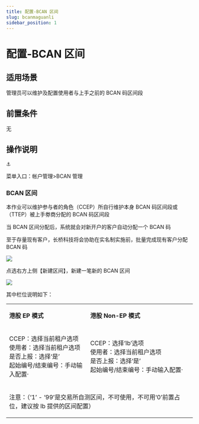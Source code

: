 ```yaml
---
title: 配置-BCAN 区间
slug: bcanmaguanli
sidebar_position: 1
---
```



# 配置-BCAN 区间

## 适用场景

管理员可以维护及配置使用者与上手之前的 BCAN 码区间段

## 前置条件

无

## 操作说明

<div class="callout callout-bg-6 callout-border-6">
<div class='callout-emoji'>⚓</div>
<p>菜单入口：帐户管理&gt;BCAN 管理</p>
</div>

### BCAN 区间

本作业可以维护参与者的角色（CCEP）所自行维护本身 BCAN 码区间段或（TTEP）被上手劵商分配的 BCAN 码区间段

当 BCAN 区间分配后，系统就会对新开户的客户自动分配一个 BCAN 码

至于存量现有客户，长桥科技将会协助在实名制实施前，批量完成现有客户分配 BCAN 码

<img src="/assets/QzpGbweFUo4tmlxpVSGcq9BqnKg.png" src-width="3242" src-height="810" align="center"/>

点选右方上侧【新建区间】，新建一笔新的 BCAN 区间

<img src="/assets/OoSNbUvJnoIaROx99cucfr9ynDb.png" src-width="3248" src-height="1624" align="center"/>

其中栏位说明如下：

<table>
<colgroup>
<col width="368"/>
<col width="503"/>
</colgroup>
<tbody>
<tr><td><p><strong>港股 EP 模式</strong></p></td><td><p><strong>港股 Non-EP 模式</strong></p></td></tr>
<tr><td><p>CCEP：选择当前租户选项<br/>使用者：选择当前租户选项<br/>是否上报：选择‘是’<br/>起始编号/结束编号：手动输入配置· </p></td><td><p>CCEP：选择‘lb’选项<br/>使用者：选择当前租户选项<br/> 是否上报：选择‘是’<br/> 起始编号/结束编号：手动输入配置·</p></td></tr>
<tr><td colspan="2"><p>注意：（‘1’ - ‘99’是交易所自测区间，不可使用，不可用‘0’前置占位，建议按 lb 提供的区间配置）</p></td></tr>
</tbody>
</table>

